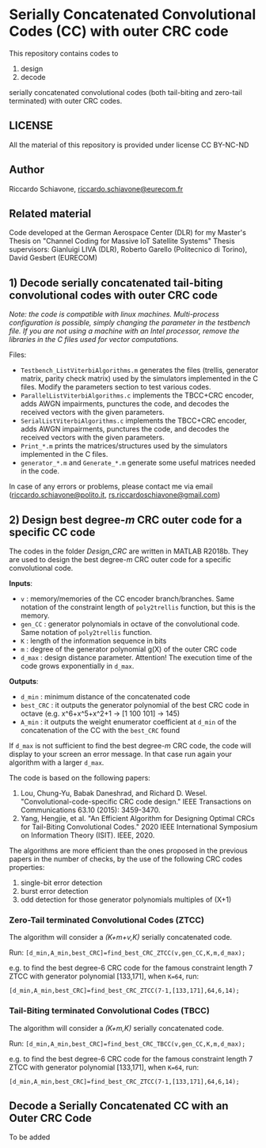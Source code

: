 # Serially Concatenated Convolutional Codes (CC) with outer CRC code
This repository contains codes to
1. design
2. decode

serially concatenated convolutional codes (both tail-biting and zero-tail terminated) with outer CRC codes.

## LICENSE
All the material of this repository is provided under license CC BY-NC-ND

## Author
Riccardo Schiavone, riccardo.schiavone@eurecom.fr

## Related material
Code developed at the German Aerospace Center (DLR) for my Master's Thesis on "Channel Coding for Massive IoT Satellite Systems"
Thesis supervisors: Gianluigi LIVA (DLR), Roberto Garello (Politecnico di Torino), David Gesbert (EURECOM)

## 1) Decode serially concatenated tail-biting convolutional codes with outer CRC code
*Note: the code is compatible with linux machines. Multi-process configuration is possible, simply changing the parameter in the testbench file. If you are not using a machine with an Intel processor, remove the libraries in the C files used for vector computations.*

Files:
- `Testbench_ListViterbiAlgorithms.m` generates the files (trellis, generator matrix, parity check matrix) used by the simulators implemented in the C files. Modify the parameters section to test various codes.
- `ParallelListViterbiAlgorithms.c` implements the TBCC+CRC encoder, adds AWGN impairments, punctures the code, and decodes the received vectors with the given parameters.
- `SerialListViterbiAlgorithms.c` implements the TBCC+CRC encoder, adds AWGN impairments, punctures the code, and decodes the received vectors with the given parameters.
- `Print_*.m` prints the matrices/structures used by the simulators implemented in the C files.
- `generator_*.m` and `Generate_*.m` generate some useful matrices needed in the code.

In case of any errors or problems, please contact me via email (riccardo.schiavone@polito.it, rs.riccardoschiavone@gmail.com)

## 2) Design best degree-_m_ CRC outer code for a specific CC code
The codes in the folder _Design_CRC_ are written in MATLAB R2018b. They are used to design the best degree-_m_ CRC outer code for a specific convolutional code.

**Inputs**:
- `v` : memory/memories of the CC encoder branch/branches. Same notation of the constraint length of `poly2trellis` function, but this is the memory.
- `gen_CC` : generator polynomials in octave of the convolutional code. Same notation of `poly2trellis` function.
- `K` : length of the information sequence in bits
- `m` : degree of the generator polynomial g(X) of the outer CRC code
- `d_max` : design distance parameter. Attention! The execution time of the code grows exponentially in `d_max`.

**Outputs**:
- `d_min` : minimum distance of the concatenated code
- `best_CRC` : it outputs the generator polynomial of the best CRC code in octave (e.g. x^6+x^5+x^2+1 -> [1 100 101] -> 145)
- `A_min` : it outputs the weight enumerator coefficient at `d_min` of the concatenation of the CC with the `best_CRC` found

If `d_max` is not sufficient to find the best degree-_m_ CRC code, the code will display to your screen an error message. In that case run again your algorithm with a larger `d_max`.

The code is based on the following papers:
1. Lou, Chung-Yu, Babak Daneshrad, and Richard D. Wesel. "Convolutional-code-specific CRC code design." IEEE Transactions on Communications 63.10 (2015): 3459-3470.
2. Yang, Hengjie, et al. "An Efficient Algorithm for Designing Optimal CRCs for Tail-Biting Convolutional Codes." 2020 IEEE International Symposium on Information Theory (ISIT). IEEE, 2020.

The algorithms are more efficient than the ones proposed in the previous papers in the number of checks, by the use of the following CRC codes properties:
1. single-bit error detection
2. burst error detection
3. odd detection for those generator polynomials multiples of (X+1)

### Zero-Tail terminated Convolutional Codes (ZTCC)
The algorithm will consider a _(K+m+v,K)_ serially concatenated code.

Run: 
`[d_min,A_min,best_CRC]=find_best_CRC_ZTCC(v,gen_CC,K,m,d_max);`

e.g. to find the best degree-6 CRC code for the famous constraint length 7 ZTCC with generator polynomial [133,171], when `K=64`, run: 

`[d_min,A_min,best_CRC]=find_best_CRC_ZTCC(7-1,[133,171],64,6,14);`

### Tail-Biting terminated Convolutional Codes (TBCC)
The algorithm will consider a _(K+m,K)_ serially concatenated code.

Run: 
`[d_min,A_min,best_CRC]=find_best_CRC_TBCC(v,gen_CC,K,m,d_max);`

e.g. to find the best degree-6 CRC code for the famous constraint length 7 ZTCC with generator polynomial [133,171], when `K=64`, run: 

`[d_min,A_min,best_CRC]=find_best_CRC_ZTCC(7-1,[133,171],64,6,14);`

## Decode a Serially Concatenated CC with an Outer CRC Code
To be added
